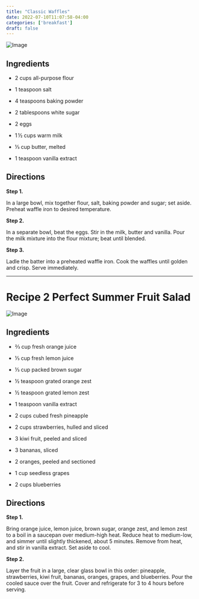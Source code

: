 ```yaml
---
title: "Classic Waffles"
date: 2022-07-10T11:07:58-04:00
categories: ['breakfast']
draft: false
---
```


![Image](/Img/waffles.jpg)

## Ingredients

- 2 cups all-purpose flour

- 1 teaspoon salt

- 4 teaspoons baking powder

- 2 tablespoons white sugar

- 2 eggs

- 1 ½ cups warm milk

- ⅓ cup butter, melted

- 1 teaspoon vanilla extract

## Directions

**Step 1.**

In a large bowl, mix together flour, salt, baking powder and sugar; set aside. Preheat waffle iron to desired temperature.

**Step 2.**

In a separate bowl, beat the eggs. Stir in the milk, butter and vanilla. Pour the milk mixture into the flour mixture; beat until blended.

**Step 3.**

Ladle the batter into a preheated waffle iron. Cook the waffles until golden and crisp. Serve immediately.
____________________________________________________________________

# Recipe 2 Perfect Summer Fruit Salad

![Image](/Img/fruit-salad.jpg)

## Ingredients

- ⅔ cup fresh orange juice

- ⅓ cup fresh lemon juice

- ⅓ cup packed brown sugar

- ½ teaspoon grated orange zest

- ½ teaspoon grated lemon zest

- 1 teaspoon vanilla extract

- 2 cups cubed fresh pineapple

- 2 cups strawberries, hulled and sliced

- 3 kiwi fruit, peeled and sliced

- 3 bananas, sliced

- 2 oranges, peeled and sectioned

- 1 cup seedless grapes

- 2 cups blueberries

## Directions

**Step 1.**

Bring orange juice, lemon juice, brown sugar, orange zest, and lemon zest to a boil in a saucepan over medium-high heat. Reduce heat to medium-low, and simmer until slightly thickened, about 5 minutes. Remove from heat, and stir in vanilla extract. Set aside to cool.

**Step 2.**

Layer the fruit in a large, clear glass bowl in this order: pineapple, strawberries, kiwi fruit, bananas, oranges, grapes, and blueberries. Pour the cooled sauce over the fruit. Cover and refrigerate for 3 to 4 hours before serving.